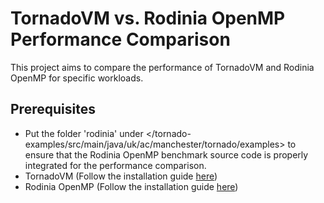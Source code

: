 # TornadoVM vs. Rodinia OpenMP Performance Comparison

This project aims to compare the performance of TornadoVM and Rodinia OpenMP for specific workloads.

## Prerequisites

- Put the folder 'rodinia' under </tornado-examples/src/main/java/uk/ac/manchester/tornado/examples> to ensure that the Rodinia OpenMP benchmark source code is properly integrated for the performance comparison.
- TornadoVM (Follow the installation guide [here](https://tornadovm.readthedocs.io/en/latest/))
- Rodinia OpenMP (Follow the installation guide [here](https://github.com/yuhc/gpu-rodinia/tree/master/openmp))
  
